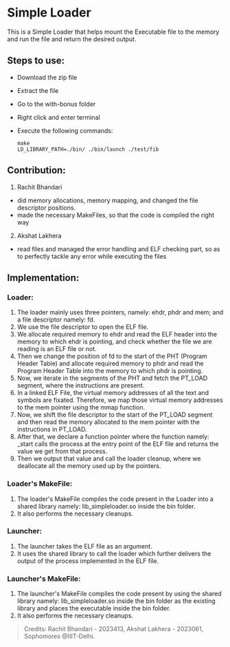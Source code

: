 # Simple Loader
This is a Simple Loader that helps mount the Executable file to the memory and run the file and return the desired output.

## Steps to use:

- Download the zip file
- Extract the file
- Go to the with-bonus folder
- Right click and enter terminal
- Execute the following commands:
  
      make
      LD_LIBRARY_PATH=./bin/ ./bin/launch ./test/fib

## Contribution:

1) Rachit Bhandari
- did memory allocations, memory mapping, and changed the file descriptor positions.
- made the necessary MakeFiles, so that the code is compiled the right way

2) Akshat Lakhera
- read files and managed the error handling and ELF checking part, so as to perfectly tackle any error while executing the files

## Implementation:

### Loader:

1) The loader mainly uses three pointers, namely: ehdr, phdr and mem; and a file descriptor namely: fd.
2) We use the file descriptor to open the ELF file.
3) We allocate required memory to ehdr and read the ELF header into the memory to which ehdr is pointing, and check whether the file we are reading is an ELF file or not.
4) Then we change the position of fd to the start of the PHT (Program Header Table) and allocate required memory to phdr and read the Program Header Table into the memory to which phdr is pointing. 
5) Now, we iterate in the segments of the PHT and fetch the PT_LOAD segment, where the instructions are present.
6) In a linked ELF File, the virtual memory addresses of all the text and symbols are fixated. Therefore, we map those virtual memory addresses to the mem pointer using the mmap function.
7) Now, we shift the file descriptor to the start of the PT_LOAD segment and then read the memory allocated to the mem pointer with the instructions in PT_LOAD.
8) After that, we declare a function pointer where the function namely: _start calls the process at the entry point of the ELF file and returns the value we get from that process.
9) Then we output that value and call the loader cleanup, where we deallocate all the memory used up by the pointers.

### Loader's MakeFile:

1) The loader's MakeFile compiles the code present in the Loader into a shared library namely: lib_simpleloader.so inside the bin folder.
2) It also performs the necessary cleanups.

### Launcher:

1) The launcher takes the ELF file as an argument.
2) It uses the shared library to call the loader which further delivers the output of the process implemented in the ELF file.

### Launcher's MakeFile:

1) The launcher's MakeFile compiles the code present by using the shared library namely: lib_simpleloader.so inside the bin folder as the existing library and places the executable inside the bin folder.
2) It also performs the necessary cleanups.

> Credits: Rachit Bhandari - 2023413, Akshat Lakhera - 2023061, Sophomores @IIIT-Delhi.
